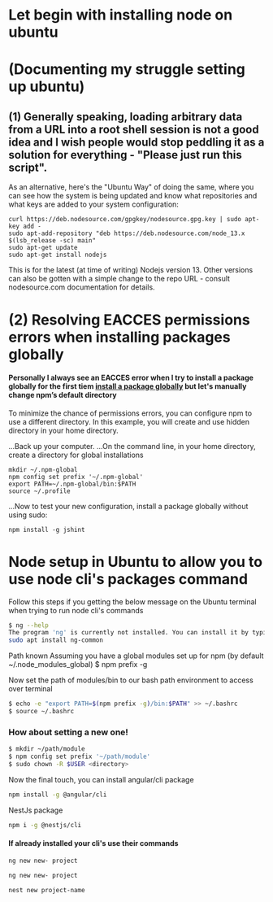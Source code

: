 # Let begin with installing node on ubuntu 
(Documenting my struggle setting up ubuntu)
==========================================
## (1) Generally speaking, loading arbitrary data from a URL into a root shell session is not a good idea and I wish people would stop peddling it as a solution for everything - "Please just run this script".

As an alternative, here's the "Ubuntu Way" of doing the same, where you can see how the system is being updated and know what repositories and what keys are added to your system configuration:

```
curl https://deb.nodesource.com/gpgkey/nodesource.gpg.key | sudo apt-key add -
sudo apt-add-repository "deb https://deb.nodesource.com/node_13.x $(lsb_release -sc) main"
sudo apt-get update
sudo apt-get install nodejs
```
This is for the latest (at time of writing) Nodejs version 13. Other versions can also be gotten with a simple change to the repo URL - consult nodesource.com documentation for details.

# (2) Resolving EACCES permissions errors when installing packages globally
#### Personally I always see an EACCES error when I try to install a package globally for the first tiem [install a package globally](https://docs.npmjs.com/downloading-and-installing-node-js-and-npm) but let's manually change npm’s default directory

To minimize the chance of permissions errors, you can configure npm to use a different directory. In this example, you will create and use hidden directory in your home directory.

...Back up your computer.
...On the command line, in your home directory, create a directory for global installations

```
mkdir ~/.npm-global
npm config set prefix '~/.npm-global'
export PATH=~/.npm-global/bin:$PATH
source ~/.profile
```
...Now to test your new configuration, install a package globally without using sudo:
```
npm install -g jshint
```

# Node setup in Ubuntu to allow you to use node cli's packages command
Follow this steps if you getting the below message on the Ubuntu terminal when trying to run node cli's commands
```bash
$ ng --help
The program 'ng' is currently not installed. You can install it by typing:
sudo apt install ng-common
```

Path known
Assuming you have a global modules set up for npm (by default ~/.node_modules_global)
$ npm prefix -g

Now set the path of modules/bin to our bash path environment to access over terminal
```bash
$ echo -e "export PATH=$(npm prefix -g)/bin:$PATH" >> ~/.bashrc 
$ source ~/.bashrc
```
###  How about setting a new one!
```bash
$ mkdir ~/path/module
$ npm config set prefix '~/path/module'
$ sudo chown -R $USER <directory>
```
Now the final touch, you can install angular/cli package
```bash
npm install -g @angular/cli
```

NestJs package
```bash
npm i -g @nestjs/cli
```

#### If already installed your cli's use their commands
```bash
ng new new- project
```
```bash
ng new new- project
```
```bash
nest new project-name
```

